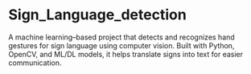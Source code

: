 # Sign_Language_detection
A machine learning–based project that detects and recognizes hand gestures for sign language using computer vision. Built with Python, OpenCV, and ML/DL models, it helps translate signs into text for easier communication.
